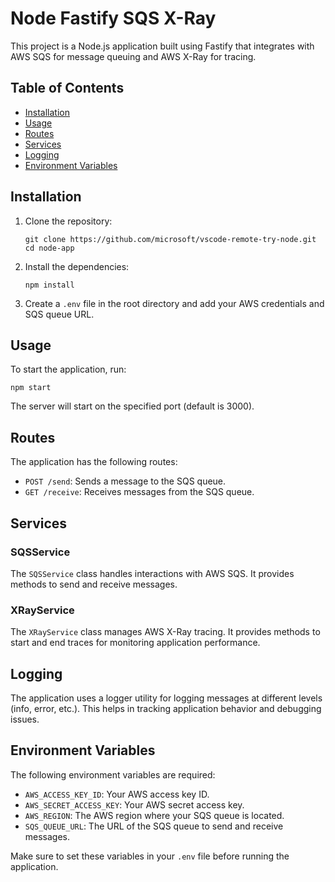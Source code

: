 # Node Fastify SQS X-Ray

This project is a Node.js application built using Fastify that integrates with AWS SQS for message queuing and AWS X-Ray for tracing. 

## Table of Contents

- [Installation](#installation)
- [Usage](#usage)
- [Routes](#routes)
- [Services](#services)
- [Logging](#logging)
- [Environment Variables](#environment-variables)

## Installation

1. Clone the repository:
   ```
   git clone https://github.com/microsoft/vscode-remote-try-node.git
   cd node-app
   ```

2. Install the dependencies:
   ```
   npm install
   ```

3. Create a `.env` file in the root directory and add your AWS credentials and SQS queue URL.

## Usage

To start the application, run:
```
npm start
```

The server will start on the specified port (default is 3000).

## Routes

The application has the following routes:

- `POST /send`: Sends a message to the SQS queue.
- `GET /receive`: Receives messages from the SQS queue.

## Services

### SQSService

The `SQSService` class handles interactions with AWS SQS. It provides methods to send and receive messages.

### XRayService

The `XRayService` class manages AWS X-Ray tracing. It provides methods to start and end traces for monitoring application performance.

## Logging

The application uses a logger utility for logging messages at different levels (info, error, etc.). This helps in tracking application behavior and debugging issues.

## Environment Variables

The following environment variables are required:

- `AWS_ACCESS_KEY_ID`: Your AWS access key ID.
- `AWS_SECRET_ACCESS_KEY`: Your AWS secret access key.
- `AWS_REGION`: The AWS region where your SQS queue is located.
- `SQS_QUEUE_URL`: The URL of the SQS queue to send and receive messages.

Make sure to set these variables in your `.env` file before running the application.